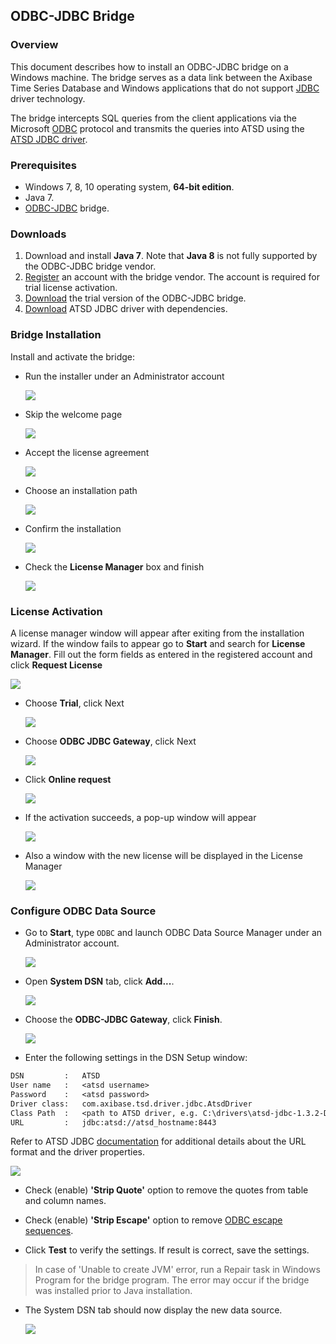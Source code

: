 ## ODBC-JDBC Bridge

### Overview

This document describes how to install an ODBC-JDBC bridge on a Windows machine. The bridge serves as a data link between the Axibase Time Series Database and Windows applications that do not support [JDBC](https://docs.oracle.com/javase/tutorial/jdbc/overview/) driver technology.

The bridge intercepts SQL queries from the client applications via the Microsoft [ODBC](https://docs.microsoft.com/en-us/sql/odbc/microsoft-open-database-connectivity-odbc) protocol and transmits the queries into ATSD using the [ATSD JDBC driver](https://github.com/axibase/atsd-jdbc).

### Prerequisites

* Windows 7, 8, 10 operating system, **64-bit edition**.
* Java 7.
* [ODBC-JDBC](http://www.easysoft.com/products/data_access/odbc_jdbc_gateway/#section=tab-1) bridge.

### Downloads

1. Download and install **Java 7**. Note that **Java 8** is not fully supported by the ODBC-JDBC bridge vendor.
2. [Register](http://www.easysoft.com/cgi-bin/account/register.cgi) an account with the bridge vendor. The account is required for trial license activation.
3. [Download](http://www.easysoft.com/products/data_access/odbc_jdbc_gateway/#section=tab-1) the trial version of the ODBC-JDBC bridge.
4. [Download](https://github.com/axibase/atsd-jdbc/releases) ATSD JDBC driver with dependencies.

### Bridge Installation

Install and activate the bridge:

* Run the installer under an Administrator account

  ![](images/easysoft_install_0.PNG)

* Skip the welcome page

  ![](images/easysoft_install_1.PNG)

* Accept the license agreement

  ![](images/easysoft_install_2.PNG)

* Choose an installation path

  ![](images/easysoft_install_3.PNG)

* Confirm the installation

  ![](images/easysoft_install_4.PNG)

* Check the **License Manager** box and finish

  ![](images/easysoft_install_5.PNG)

### License Activation

A license manager window will appear after exiting from the installation wizard. If the window fails to appear go to **Start** and search for **License Manager**. Fill out the form fields as entered in the registered account and click **Request License**

  ![](images/easysoft_activate_1.PNG)

* Choose **Trial**, click Next

  ![](images/easysoft_activate_2.PNG)

* Choose **ODBC JDBC Gateway**, click Next

  ![](images/easysoft_activate_3.PNG)

* Click **Online request**

  ![](images/easysoft_activate_4.PNG)

* If the activation succeeds, a pop-up window will appear

  ![](images/easysoft_activate_5.PNG)

* Also a window with the new license will be displayed in the License Manager

  ![](images/easysoft_activate_6.PNG)

### Configure ODBC Data Source

* Go to **Start**, type `ODBC` and launch ODBC Data Source Manager under an Administrator account.

  ![](images/ODBC_1.PNG)

* Open **System DSN** tab, click **Add...**.

  ![](images/ODBC_2.PNG)

* Choose the **ODBC-JDBC Gateway**, click **Finish**.

  ![](images/ODBC_3.PNG)

* Enter the following settings in the DSN Setup window:

```txt
DSN         :   ATSD
User name   :   <atsd username>
Password    :   <atsd password>
Driver class:   com.axibase.tsd.driver.jdbc.AtsdDriver
Class Path  :   <path to ATSD driver, e.g. C:\drivers\atsd-jdbc-1.3.2-DEPS.jar>
URL         :   jdbc:atsd://atsd_hostname:8443
```

Refer to ATSD JDBC [documentation](https://github.com/axibase/atsd-jdbc#jdbc-connection-properties-supported-by-driver)  for additional details about the URL format and the driver properties.

 ![](images/ODBC_conf.png)

* Check (enable) **'Strip Quote'** option to remove the quotes from table and column names.

* Check (enable) **'Strip Escape'** option to remove [ODBC escape sequences](https://docs.microsoft.com/en-us/sql/odbc/reference/appendixes/odbc-escape-sequences). 

* Click **Test** to verify the settings. If result is correct, save the settings. 

> In case of 'Unable to create JVM' error, run a Repair task in Windows Program for the bridge program. The error may occur if the bridge was installed prior to Java installation.

* The System DSN tab should now display the new data source.

  ![](images/ODBC_5.PNG)

